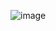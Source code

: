 ![image](https://user-images.githubusercontent.com/71118230/186391424-0f88c63b-e28f-4675-94f5-c8f4f8d5b418.png)
